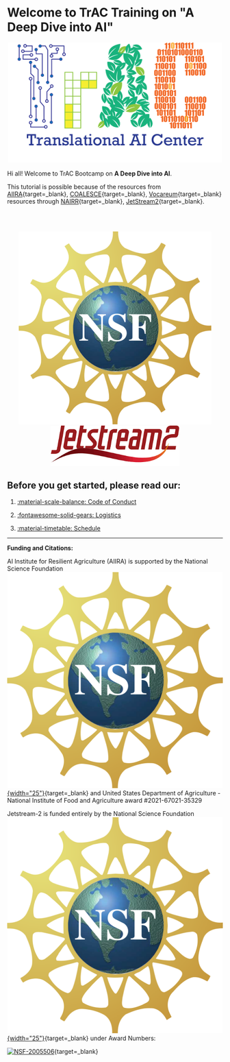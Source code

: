 
# Welcome to TrAC Training on "A Deep Dive into AI"

<p align="center">
  <img width="500" src="assets/logo.png">
</p>

Hi all! Welcome to TrAC Bootcamp on **A Deep Dive into AI**. 

This tutorial is possible because of the resources from [AIIRA](https://aiira.iastate.edu/){target=_blank}, [COALESCE](https://coalesce.me.iastate.edu/){target=_blank}, [Vocareum](https://www.vocareum.com/){target=_blank} resources through [NAIRR](https://nairrpilot.org/){target=_blank}, [JetStream2](https://jetstream-cloud.org/){target=_blank}. 

<br></br>

<!-- 
<p align="center">
  <img width="300" src="assets/aiira.png">
  <img width="300" src="assets/coalesce.png">
</p>
 -->

<p align="center">
  <img width="450" src="assets/nsf.png">
  <span> </span>
  <img width="300" src="assets/jetstream2.png">
</p>



## Before you get started, please read our:

1. [:material-scale-balance: Code of Conduct](./getting_started/code_conduct.md)

2. [:fontawesome-solid-gears: Logistics](./getting_started/logistics.md)

3. [:material-timetable: Schedule](./getting_started/schedule.md)

-----------------------------------------------------------------------

**Funding and Citations:**

AI Institute for Resilient Agriculture (AIIRA) is supported by the National Science Foundation [![NSF](assets/nsf.png){width="25"}](https://nsf.gov){target=_blank} and United States Department of Agriculture - National Institute of Food and Agriculture award \#2021-67021-35329

Jetstream-2 is funded entirely by the National Science Foundation [![NSF](assets/nsf.png){width="25"}](https://nsf.gov){target=_blank} under Award Numbers:

[![NSF-2005506](https://img.shields.io/badge/NSF-2005506-blue.svg)](https://www.nsf.gov/awardsearch/showAward?AWD_ID=2005506){target=_blank} 
